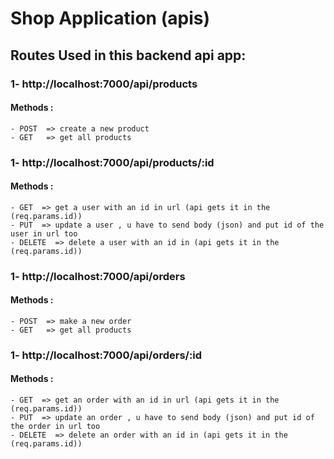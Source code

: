 # Shop Application (apis)
## Routes Used in this backend api app:
### 1- http://localhost:7000/api/products 
#### Methods :
    - POST  => create a new product
    - GET   => get all products
    
### 1- http://localhost:7000/api/products/:id 
#### Methods :
    - GET  => get a user with an id in url (api gets it in the (req.params.id))
    - PUT  => update a user , u have to send body (json) and put id of the user in url too
    - DELETE  => delete a user with an id in (api gets it in the (req.params.id))

### 1- http://localhost:7000/api/orders 
#### Methods :
    - POST  => make a new order
    - GET   => get all products
    
### 1- http://localhost:7000/api/orders/:id 
#### Methods :
    - GET  => get an order with an id in url (api gets it in the (req.params.id))
    - PUT  => update an order , u have to send body (json) and put id of the order in url too
    - DELETE  => delete an order with an id in (api gets it in the (req.params.id))
